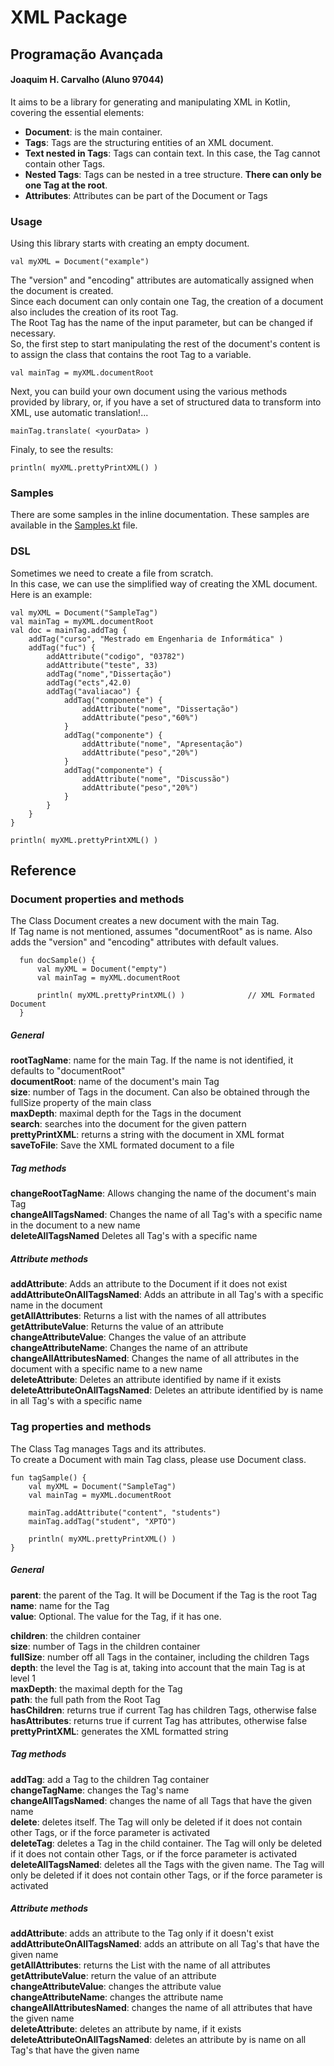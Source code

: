 # XML Package

## Programação Avançada
#### Joaquim H. Carvalho (Aluno 97044)

It aims to be a library for generating and manipulating XML in Kotlin, covering the essential elements:  
- **Document**: is the main container.  
- **Tags**: Tags are the structuring entities of an XML document.
- **Text nested in Tags**: Tags can contain text. In this case, the Tag cannot contain other Tags.
- **Nested Tags**: Tags can be nested in a tree structure. **There can only be one Tag at the root**.
- **Attributes**: Attributes can be part of the Document or Tags

### Usage

Using this library starts with creating an empty document.  
  
``val myXML = Document("example")``  
  
The "version" and "encoding" attributes are automatically assigned when the document is created.  
Since each document can only contain one Tag, the creation of a document also includes the creation of its root Tag.  
The Root Tag has the name of the input parameter, but can be changed if necessary.  
So, the first step to start manipulating the rest of the document's content is to assign the class that contains the root Tag to a variable.  
  
``val mainTag = myXML.documentRoot``  

Next, you can build your own document using the various methods provided by library, or, if you have a set of structured data to transform into XML, use automatic translation!...  

  ``mainTag.translate( <yourData> )``  

Finaly, to see the results:  

  ``println( myXML.prettyPrintXML() )``  

### Samples

There are some samples in the inline documentation.
These samples are available in the [Samples.kt](https://github.com/jhcos1/ProjetoXML_PA/blob/master/src/main/kotlin/XML/Samples.kt) file.
  
### DSL  

Sometimes we need to create a file from scratch.  
In this case, we can use the simplified way of creating the XML document.  
Here is an example:  

       
    val myXML = Document("SampleTag")  
    val mainTag = myXML.documentRoot  
    val doc = mainTag.addTag {
        addTag("curso", "Mestrado em Engenharia de Informática" )
        addTag("fuc") {
            addAttribute("codigo", "03782")
            addAttribute("teste", 33)
            addTag("nome","Dissertação")
            addTag("ects",42.0)
            addTag("avaliacao") {
                addTag("componente") {
                    addAttribute("nome", "Dissertação")
                    addAttribute("peso","60%")
                }
                addTag("componente") {
                    addAttribute("nome", "Apresentação")
                    addAttribute("peso","20%")
                }
                addTag("componente") {
                    addAttribute("nome", "Discussão")
                    addAttribute("peso","20%")
                }
            }
        }
    }
    
    println( myXML.prettyPrintXML() )  
    

## Reference
  
### Document properties and methods  

The Class Document creates a new document with the main Tag.  
If Tag name is not mentioned, assumes "documentRoot" as is name. Also adds the "version" and "encoding" attributes with default values.  
    
      fun docSample() {
          val myXML = Document("empty")
          val mainTag = myXML.documentRoot
       
          println( myXML.prettyPrintXML() )              // XML Formated Document
      }  
  
##### *General*  
**rootTagName**: name for the main Tag. If the name is not identified, it defaults to "documentRoot"  
**documentRoot**: name of the document's main Tag  
**size**: number of Tags in the document. Can also be obtained through the fullSize property of the main class  
**maxDepth**: maximal depth for the Tags in the document  
**search**: searches into the document for the given pattern  
**prettyPrintXML**: returns a string with the document in XML format  
**saveToFile**: Save the XML formated document to a file   
  
##### *Tag methods*  
**changeRootTagName**: Allows changing the name of the document's main Tag  
**changeAllTagsNamed**: Changes the name of all Tag's with a specific name in the document to a new name  
**deleteAllTagsNamed** Deletes all Tag's with a specific name   
##### *Attribute methods*  
**addAttribute**: Adds an attribute to the Document if it does not exist  
**addAttributeOnAllTagsNamed**: Adds an attribute in all Tag's with a specific name in the document  
**getAllAttributes**: Returns a list with the names of all attributes  
**getAttributeValue**: Returns the value of an attribute  
**changeAttributeValue**: Changes the value of an attribute  
**changeAttributeName**: Changes the name of an attribute  
**changeAllAttributesNamed**: Changes the name of all attributes in the document with a specific name to a new name  
**deleteAttribute**: Deletes an attribute identified by name if it exists  
**deleteAttributeOnAllTagsNamed**: Deletes an attribute identified by is name in all Tag's with a specific name  

### Tag properties and methods  
  
The Class Tag manages Tags and its attributes.  
To create a Document with main Tag class, please use Document class.  


    fun tagSample() {
        val myXML = Document("SampleTag")
        val mainTag = myXML.documentRoot
      
        mainTag.addAttribute("content", "students")
        mainTag.addTag("student", "XPTO")
      
        println( myXML.prettyPrintXML() )  
    }  

  ##### *General*  
    
 **parent**: the parent of the Tag. It will be Document if the Tag is the root Tag  
 **name**: name for the Tag  
 **value**: Optional. The value for the Tag, if it has one.  
    
 **children**: the children container  
 **size**: number of Tags in the children container  
 **fullSize**: number off all Tags in the container, including the children Tags  
 **depth**: the level the Tag is at, taking into account that the main Tag is at level 1  
 **maxDepth**: the maximal depth for the Tag  
 **path**: the full path from the Root Tag  
 **hasChildren**: returns true if current Tag has children Tags, otherwise false  
 **hasAttributes**: returns true if current Tag has attributes, otherwise false  
 **prettyPrintXML**: generates the XML formatted string  
  
##### *Tag methods*  
    
 **addTag**: add a Tag to the children Tag container  
 **changeTagName**: changes the Tag's name  
 **changeAllTagsNamed**: changes the name of all Tags that have the given name  
 **delete**: deletes itself. The Tag will only be deleted if it does not contain other Tags, or if the force parameter is activated  
 **deleteTag**: deletes a Tag in the child container. The Tag will only be deleted if it does not contain other Tags, or if the force parameter is activated  
 **deleteAllTagsNamed**: deletes all the Tags with the given name. The Tag will only be deleted if it does not contain other Tags, or if the force parameter is activated  
  
##### *Attribute methods*  
     
**addAttribute**: adds an attribute to the Tag only if it doesn't exist  
**addAttributeOnAllTagsNamed**: adds an attribute on all Tag's that have the given name  
**getAllAttributes**: returns the List with the name of all attributes  
**getAttributeValue**: return the value of an attribute  
**changeAttributeValue**: changes the attribute value  
**changeAttributeName**: changes the attribute name  
**changeAllAttributesNamed**: changes the name of all attributes that have the given name  
**deleteAttribute**: deletes an attribute by name, if it exists  
**deleteAttributeOnAllTagsNamed**: deletes an attribute by is name on all Tag's that have the given name  
  
